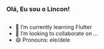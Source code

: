 ### Olá, Eu sou o Lincon! 

##

- 🌱 I’m currently learning Flutter
- 👯 I’m looking to collaborate on ...
- 😄 Pronouns: ele/dele





